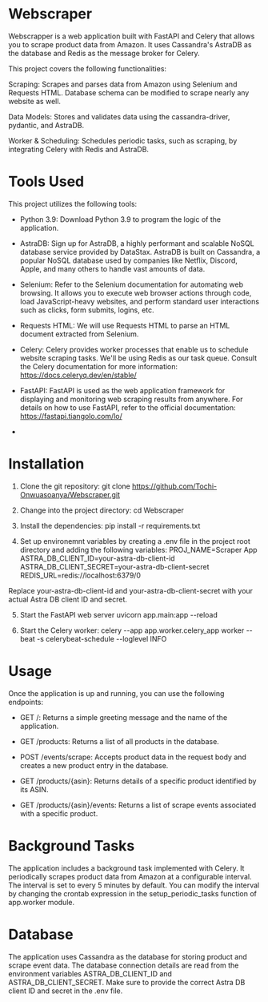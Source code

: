 # Webscraper
Webscrapper is a web application built with FastAPI and Celery that allows you to scrape product data from Amazon. It uses Cassandra's AstraDB as the database and Redis as the message broker for Celery.

This project covers the following functionalities:

Scraping: Scrapes and parses data from Amazon using Selenium and Requests HTML. Database schema can be modified to scrape nearly any website as well.

Data Models: Stores and validates data using the cassandra-driver, pydantic, and AstraDB. 

Worker & Scheduling: Schedules periodic tasks, such as scraping, by integrating Celery with Redis and AstraDB.

# Tools Used
This project utilizes the following tools:
- Python 3.9: Download Python 3.9 to program the logic of the application.

- AstraDB: Sign up for AstraDB, a highly performant and scalable NoSQL database service provided by DataStax. AstraDB is built on Cassandra, a popular NoSQL database used by companies like Netflix, Discord, Apple, and many others to handle vast amounts of data.

- Selenium: Refer to the Selenium documentation for automating web browsing. It allows you to execute web browser actions through code, load JavaScript-heavy websites, and perform standard user interactions such as clicks, form submits, logins, etc.

- Requests HTML: We will use Requests HTML to parse an HTML document extracted from Selenium.

- Celery: Celery provides worker processes that enable us to schedule website scraping tasks. We'll be using Redis as our task queue. Consult the Celery documentation for more information: https://docs.celeryq.dev/en/stable/

- FastAPI: FastAPI is used as the web application framework for displaying and monitoring web scraping results from anywhere. For details on how to use FastAPI, refer to the official documentation: https://fastapi.tiangolo.com/lo/
- 
# Installation 
1. Clone the git repository:
git clone https://github.com/Tochi-Onwuasoanya/Webscraper.git

2. Change into the project directory:
cd Webscraper

3. Install the dependencies:
pip install -r requirements.txt

4. Set up environemnt variables by creating a .env file in the project root directory and adding the following variables:
PROJ_NAME=Scraper App
ASTRA_DB_CLIENT_ID=your-astra-db-client-id
ASTRA_DB_CLIENT_SECRET=your-astra-db-client-secret
REDIS_URL=redis://localhost:6379/0

Replace your-astra-db-client-id and your-astra-db-client-secret with your actual Astra DB client ID and secret.

5. Start the FastAPI web server 
uvicorn app.main:app --reload

6. Start the Celery worker:
celery --app app.worker.celery_app worker --beat -s celerybeat-schedule --loglevel INFO

# Usage
Once the application is up and running, you can use the following endpoints:
- GET /: Returns a simple greeting message and the name of the application.

- GET /products: Returns a list of all products in the database.

- POST /events/scrape: Accepts product data in the request body and creates a new product entry in the database.

- GET /products/{asin}: Returns details of a specific product identified by its ASIN.
 
- GET /products/{asin}/events: Returns a list of scrape events associated with a specific product.


# Background Tasks
The application includes a background task implemented with Celery. It periodically scrapes product data from Amazon at a configurable interval. The interval is set to every 5 minutes by default. You can modify the interval by changing the crontab expression in the setup_periodic_tasks function of app.worker module.

# Database
The application uses Cassandra as the database for storing product and scrape event data. The database connection details are read from the environment variables ASTRA_DB_CLIENT_ID and ASTRA_DB_CLIENT_SECRET. Make sure to provide the correct Astra DB client ID and secret in the .env file.

